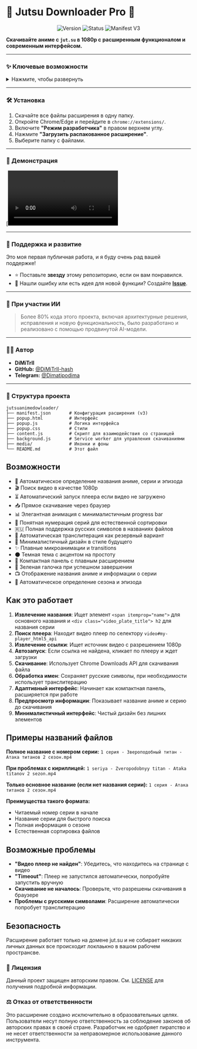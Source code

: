 # 🚀 Jutsu Downloader Pro 🚀

<p align="center">
  <img src="https://img.shields.io/badge/version-1.0-blue?style=for-the-badge" alt="Version">
  <img src="https://img.shields.io/badge/status-active-brightgreen?style=for-the-badge" alt="Status">
  <img src="https://img.shields.io/badge/manifest-v3-orange?style=for-the-badge" alt="Manifest V3">
</p>

**Скачивайте аниме с `jut.su` в 1080p с расширенным функционалом и современным интерфейсом.**

---

### ✨ Ключевые возможности

<details>
  <summary>Нажмите, чтобы развернуть</summary>
  
  - 🎯 **Автоматическое определение аниме**: Название, сезон, серия и иконка определяются прямо на странице.
  - 🎬 **Скачивание в 1080p**: Расширение автоматически ищет и предлагает лучшее доступное качество.
  - ⚙️ **Гибкие режимы скачивания**:
    - 📺 Скачать текущую серию
    - 🔢 Скачать диапазон (например, с 5 по 15 серию)
    - 🎬 Скачать с 1-й серии (указанное количество)
    - 🎭 Скачать весь сезон
  - 📊 **Информативный интерфейс**:
    - Плавные анимации и современный дизайн.
    - Прогресс-бар с детальной статистикой: скорость, размер, оставшееся время.
    - Умная кнопка "Скачать", которая неактивна до полного определения серии.
  - 📁 **Корректные имена файлов**: Файлы сохраняются в формате `1 серия - Название серии - Название аниме.mp4` для удобной сортировки. Поддерживается кириллица и автоматическая транслитерация.
  - 🎨 **Кастомизация**: Современный скроллбар, который появляется при необходимости и соответствует стилю расширения.
</details>

---

### 🛠️ Установка

1.  Скачайте все файлы расширения в одну папку.
2.  Откройте Chrome/Edge и перейдите в `chrome://extensions/`.
3.  Включите **"Режим разработчика"** в правом верхнем углу.
4.  Нажмите **"Загрузить распакованное расширение"**.
5.  Выберите папку с файлами.

---

### 🎥 Демонстрация

[![Видео-инструкция](/1.mkv)

---

### 🌟 Поддержка и развитие

Это моя первая публичная работа, и я буду очень рад вашей поддержке!

- ⭐ Поставьте **звезду** этому репозиторию, если он вам понравился.
- 🐞 Нашли ошибку или есть идея для новой функции? Создайте **[Issue](https://github.com/DiMiTrII-hash/jutsuanimedowloader/issues)**.

---

### 🤖 При участии ИИ

> Более 80% кода этого проекта, включая архитектурные решения, исправления и новую функциональность, было разработано и реализовано с помощью продвинутой AI-модели.

---

### 👨‍💻 Автор

- **DiMiTrII**
- **GitHub:** [@DiMiTrII-hash](https://github.com/DiMiTrII-hash)
- **Telegram:** [@Dimatipodima](https://t.me/Dimatipodima)

---

### 📁 Структура проекта

```
jutsuanimedowloader/
├── manifest.json       # Конфигурация расширения (v3)
├── popup.html          # Интерфейс
├── popup.js            # Логика интерфейса
├── popup.css           # Стили
├── content.js          # Скрипт для взаимодействия со страницей
├── background.js       # Service worker для управления скачиваниями
├── media/              # Иконки и фоны
└── README.md           # Этот файл
```

## Возможности

- 🎯 Автоматическое определение названия аниме, серии и эпизода
- 🎬 Поиск видео в качестве 1080p
- ⏳ Автоматический запуск плеера если видео не загружено
- 📥 Прямое скачивание через браузер
- 📊 Элегантная анимация с минималистичным progress bar
- 🔢 Понятная нумерация серий для естественной сортировки
- 🇷🇺 Полная поддержка русских символов в названиях файлов
- 🔄 Автоматическая транслитерация как резервный вариант
- 🎨 Минималистичный дизайн в стиле будущего
- ✨ Плавные микроанимации и transitions
- 🌑 Темная тема с акцентом на простоту
- 📱 Компактная панель с плавным расширением
- 💚 Зеленая галочка при успешном завершении  
- 📺 Отображение названия аниме и информации о серии
- 🎯 Автоматическое определение сезона и эпизода

## Как это работает

1. **Извлечение названия**: Ищет элемент `<span itemprop="name">` для основного названия и `<div class="video_plate_title"> h2` для названия серии
2. **Поиск плеера**: Находит видео плеер по селектору `video#my-player_html5_api`
3. **Извлечение ссылки**: Ищет источник видео с разрешением 1080p
4. **Автозапуск**: Если ссылка не найдена, кликает по плееру и ждет загрузки
5. **Скачивание**: Использует Chrome Downloads API для скачивания файла
6. **Обработка имен**: Сохраняет русские символы, при необходимости использует транслитерацию
7. **Адаптивный интерфейс**: Начинает как компактная панель, расширяется при работе
8. **Предпросмотр информации**: Показывает название аниме и серию до скачивания
9. **Минималистичный интерфейс**: Чистый дизайн без лишних элементов

## Примеры названий файлов

**Полное название с номером серии:**
`1 серия - Звероподобный титан - Атака титанов 2 сезон.mp4`

**При проблемах с кириллицей:**
`1 seriya - Zveropodobnyy titan - Ataka titanov 2 sezon.mp4`

**Только основное название (если нет названия серии):**
`1 серия - Атака титанов 2 сезон.mp4`

**Преимущества такого формата:**
- Читаемый номер серии в начале
- Название серии для быстрого поиска
- Полная информация о сезоне
- Естественная сортировка файлов

## Возможные проблемы

- **"Видео плеер не найден"**: Убедитесь, что находитесь на странице с видео
- **"Timeout"**: Плеер не запустился автоматически, попробуйте запустить вручную  
- **Скачивание не началось**: Проверьте, что разрешены скачивания в браузере
- **Проблемы с русскими символами**: Расширение автоматически попробует транслитерацию

## Безопасность

Расширение работает только на домене jut.su и не собирает никаких личных данных все происходит локлаькно в вашом рабочем пространсве.

### 📜 Лицензия

Данный проект защищен авторским правом. См. [LICENSE](LICENSE) для получения подробной информации.

### ⚖️ Отказ от ответственности

Это расширение создано исключительно в образовательных целях. Пользователи несут полную ответственность за соблюдение законов об авторских правах в своей стране. Разработчик не одобряет пиратство и не несет ответственности за неправомерное использование данного инструмента. 
